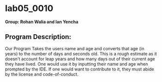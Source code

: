 # lab05_0010

**Group: Rohan Walia and Ian Yencha**

## Program Description:

Our Program Takes the users name and age and converts that age (in years) to the number of days and seconds old. This is a rough estimate as it doesn't account for leap years and how many days out of their current age they have lived. One would use it by inputting their name and age when prompted by the IDE. If one would want to contribute to it, they must abide by the license and code-of-conduct. 
